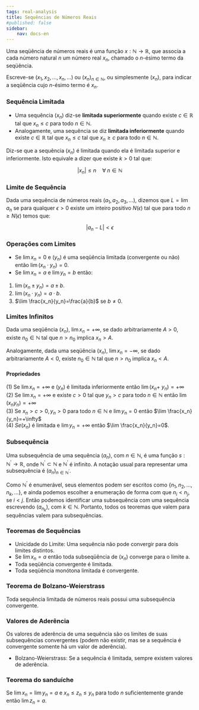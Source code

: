 ```yaml
---
tags: real-analysis
title: Sequências de Números Reais
#published: false
sidebar:
    nav: docs-en
---
```


Uma seqüência de números reais é uma função $x: \mathbb{N} \rightarrow \mathbb{R}$, que associa a cada número natural $n$ um número real $x_n$, chamado o $n$-ésimo termo da seqüência.

Escreve-se $\left(x_1, x_2, \ldots, x_n, \ldots\right)$ ou $\left(x_n\right)_{n \in \mathbb{N}}$, ou simplesmente $\left(x_n\right)$, para indicar a seqüência cujo $n$-ésimo termo é $x_n$.

### Sequência Limitada

- Uma sequência $\left(x_n\right)$ diz-se **limitada superiormente** quando existe $c \in \mathbb{R}$ tal que $x_n \leq c$ para todo $n \in \mathbb{N}$. 
- Analogamente, uma sequência se diz **limitada inferiormente** quando existe $c \in \mathbb{R}$ tal que $x_n \leq c$ tal que $x_n \geq c$ para todo $n \in \mathbb{N}$. 

Diz-se que a sequência $\left(x_n\right)$ é limitada quando ela é limitada superior e inferiormente. Isto equivale a dizer que existe $k > 0$ tal que: 

$$\left|x_n\right| \leq n \quad \forall \; n \in \mathbb{N}$$

### Limite de Sequência

Dada uma sequência de números reais $\left(a_1, a_2, a_3, \ldots\right)$, dizemos que $L=\lim a_n$ se para qualquer $\epsilon>0$ existe um inteiro positivo $N(\epsilon)$ tal que para todo $n \geq N(\epsilon)$ temos que:

$$\left|a_n-L\right|<\epsilon$$

### Operações com Limites

- Se $\lim x_n=0$ e $\left(y_n\right)$ é uma seqüência limitada (convergente ou não) então $\lim \left(x_n \cdot y_n\right)=0$.
- Se $\lim x_n=a$ e $\lim y_n=b$ então:
1. $\lim \left(x_n \pm y_n\right)=a \pm b$.
2. $\lim \left(x_n \cdot y_n\right)=a \cdot b$.
3. $\lim \frac{x_n}{y_n}=\frac{a}{b}$ se $b \neq 0$.

### Limites Infinitos

Dada uma seqüência $\left(x_n\right)$, $\lim x_n=+\infty$, se dado arbitrariamente $A>0$, existe $n_0 \in \mathbb{N}$ tal que $n > n_0$ implica $x_n>A$.

Analogamente, dada uma seqüência $\left(x_n\right)$, $\lim x_n= -\infty$, se dado arbitrariamente $A < 0$, existe $n_0 \in \mathbb{N}$ tal que $n > n_0$ implica $x_n < A$.

#### Propriedades

(1) Se $\lim x_n=+\infty$ e $\left(y_n\right)$ é limitada inferiormente então $\lim \left(x_n+\right.$ $\left.y_n\right)=+\infty$ \
(2) Se $\lim x_n=+\infty$ e existe $c>0$ tal que $y_n>c$ para todo $n \in \mathbb{N}$ então $\lim \left(x_n y_n\right)=+\infty$ \
(3) Se $x_n>c>0, y_n>0$ para todo $n \in \mathbb{N}$ e $\lim y_n=0$ então $\lim \frac{x_n}{y_n}=+\infty$ \
(4) $S e\left(x_n\right)$ é limitada e $\lim y_n=+\infty$ então $\lim \frac{x_n}{y_n}=0$.

### Subsequência

Uma subsequência de uma sequência $\left(a_n\right)$, com $n \in \mathbb{N}$, é uma função $s: \mathbb{N}^{\prime} \rightarrow \mathbb{R}$, onde $\mathbb{N}^{\prime} \subset \mathbb{N}$ e $\mathbb{N}^{\prime}$ é infinito. A notação usual para representar uma subsequência é $\left(a_n\right)_{n \in \mathbb{N}^{\prime}}$.

Como $\mathbb{N}^{\prime}$ é enumerável, seus elementos podem ser escritos como $\{n_1, n_2, \ldots, n_k, \ldots\}$, e ainda podemos escolher a enumeração de forma com que $n_i<n_j$, se $i<j$. Então podemos identificar uma subsequência com uma sequência escrevendo $\left(a_{n_k}\right)$, com $k \in \mathbb{N}$. Portanto, todos os teoremas que valem para sequências valem para subsequências.

### Teoremas de Sequências

- Unicidade do Limite: Uma sequência não pode convergir para dois limites distintos.
- Se $\lim x_n=a$ então toda subseqüência de $\left(x_n\right)$ converge para o limite a.
- Toda seqüência convergente é limitada.
- Toda seqüência monótona limitada é convergente.

### Teorema de Bolzano-Weierstrass 

Toda sequência limitada de números reais possui uma subsequência convergente.

### Valores de Aderência
Os valores de aderência de uma sequência são os limites de suas subsequências convergentes (podem não existir, mas se a sequência é convergente somente há um valor de aderência). 

- Bolzano-Weierstrass: Se a sequência é limitada, sempre existem valores de aderência.
  
### Teorema do sanduíche

Se $\lim x_n = \lim y_n=a$ e $x_n \leq z_n \leq y_n$ para todo $n$ suficientemente grande então $\lim z_n=a$.

